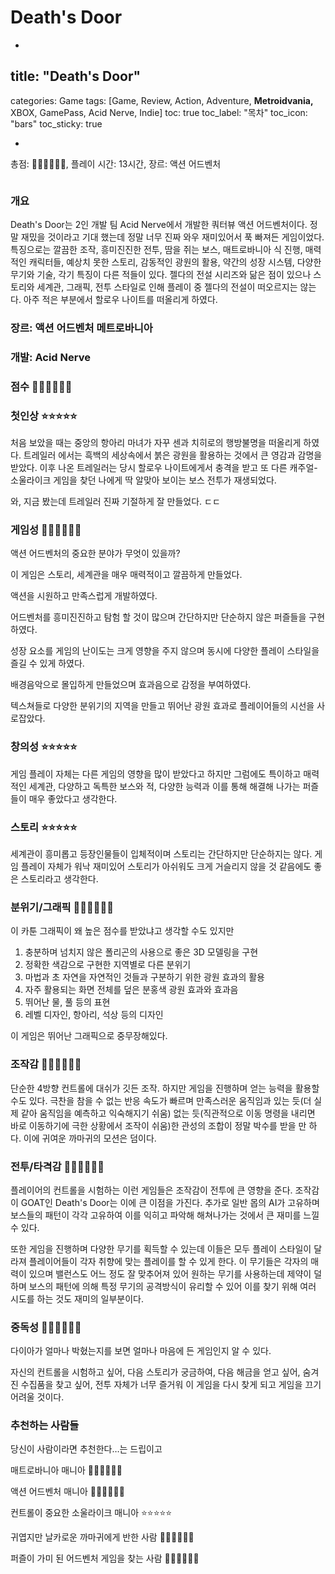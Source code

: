 # Death's Door

-

## title: "Death's Door"
categories: Game
tags: [Game, Review, Action, Adventure, **Metroidvania,** XBOX, GamePass, Acid Nerve, Indie]
toc: true
toc_label: "목차"
toc_icon: "bars"
toc_sticky: true

-

총점: 💎💎💎💎💎💎, 플레이 시간: 13시간, 장르: 액션 어드벤처

![]()

### 개요

Death's Door는 2인 개발 팀 Acid Nerve에서 개발한 쿼터뷰 액션 어드벤처이다. 정말 재밌을 것이라고 기대 했는데 정말 너무 진짜 와우 재미있어서 푹 빠져든 게임이었다. 특징으로는 깔끔한 조작, 흥미진진한 전투, 땀을 쥐는 보스, 매트로바니아 식 진행, 매력적인 캐릭터들, 예상치 못한 스토리, 감동적인 광원의 활용, 약간의 성장 시스템, 다양한 무기와 기술, 각기 특징이 다른 적들이 있다. 젤다의 전설 시리즈와 닮은 점이 있으나 스토리와 세계관, 그래픽, 전투 스타일로 인해 플레이 중 젤다의 전설이 떠오르지는 않는다. 아주 적은 부분에서 할로우 나이트를 떠올리게 하였다.

### 장르: 액션 어드벤처 메트로바니아

### 개발: Acid Nerve

### 점수 💎💎💎💎💎💎

### 첫인상 ⭐⭐⭐⭐⭐

처음 보았을 때는 중앙의 항아리 마녀가 자꾸 센과 치히로의 행방불명을 떠올리게 하였다. 트레일러 에서는 흑백의 세상속에서 붉은 광원을 활용하는 것에서 큰 영감과 감명을 받았다. 이후 나온 트레일러는 당시 할로우 나이트에게서 충격을 받고 또 다른 캐주얼-소울라이크 게임을 찾던 나에게 딱 알맞아 보이는 보스 전투가 재생되었다.

와, 지금 봤는데 트레일러 진짜 기절하게 잘 만들었다. ㄷㄷ

### 게임성 💎💎💎💎💎💎

액션 어드벤처의 중요한 분야가 무엇이 있을까?

이 게임은 스토리, 세계관을 매우 매력적이고 깔끔하게 만들었다.

액션을 시원하고 만족스럽게 개발하였다.

어드벤처를 흥미진진하고 탐험 할 것이 많으며 간단하지만 단순하지 않은 퍼즐들을 구현하였다.

성장 요소를 게임의 난이도는 크게 영향을 주지 않으며 동시에 다양한 플레이 스타일을 즐길 수 있게 하였다.

배경음악으로 몰입하게 만들었으며 효과음으로 감정을 부여하였다.

텍스쳐들로 다양한 분위기의 지역을 만들고 뛰어난 광원 효과로 플레이어들의 시선을 사로잡았다.

### 창의성 ⭐⭐⭐⭐⭐

게임 플레이 자체는 다른 게임의 영향을 많이 받았다고 하지만 그럼에도 특이하고 매력적인 세계관, 다양하고 독특한 보스와 적, 다양한 능력과 이를 통해 해결해 나가는 퍼즐들이 매우 좋았다고 생각한다. 

### 스토리 ⭐⭐⭐⭐⭐

세계관이 흥미롭고 등장인물들이 입체적이며 스토리는 간단하지만 단순하지는 않다. 게임 플레이 자체가 워낙 재미있어 스토리가 아쉬워도 크게 거슬리지 않을 것 같음에도 좋은 스토리라고 생각한다.

### 분위기/그래픽 💎💎💎💎💎💎

이 카툰 그래픽이 왜 높은 점수를 받았냐고 생각할 수도 있지만

1. 충분하며 넘치지 않은 폴리곤의 사용으로 좋은 3D 모델링을 구현
2. 정확한 색감으로 구현한 지역별로 다른 분위기
3. 마법과 초 자연을 자연적인 것들과 구분하기 위한 광원 효과의 활용
4. 자주 활용되는 화면 전체를 덮은 분홍색 광원 효과와 효과음
5. 뛰어난 물, 풀 등의 표현
6. 레벨 디자인, 항아리, 석상 등의 디자인

이 게임은 뛰어난 그래픽으로 중무장해있다.

### 조작감 💎💎💎💎💎💎

단순한 4방향 컨트롤에 대쉬가 깃든 조작. 하지만 게임을 진행하며 얻는 능력을 활용할 수도 있다. 극찬을 참을 수 없는 반응 속도가 빠르며 만족스러운 움직임과 있는 듯(더 실제 같아 움직임을 예측하고 익숙해지기 쉬움) 없는 듯(직관적으로 이동 명령을 내리면 바로 이동하기에 극한 상황에서 조작이 쉬움)한 관성의 조합이 정말 박수를 받을 만 하다. 이에 귀여운 까마귀의 모션은 덤이다. 

### 전투/타격감 💎💎💎💎💎💎

플레이어의 컨트롤을 시험하는 이런 게임들은 조작감이 전투에 큰 영향을 준다. 조작감이 GOAT인 Death's Door는 이에 큰 이점을 가진다. 추가로 일반 몹의 AI가 고유하며 보스들의 패턴이 각각 고유하여 이를 익히고 파악해 해쳐나가는 것에서 큰 재미를 느낄 수 있다.

또한 게임을 진행하며 다양한 무기를 획득할 수 있는데 이들은 모두 플레이 스타일이 달라져 플레이어들이 각자 취향에 맞는 플레이를 할 수 있게 한다. 이 무기들은 각자의 매력이 있으며 밸런스도 어느 정도 잘 맞추어져 있어 원하는 무기를 사용하는데 제약이 덜하며 보스의 패턴에 의해 특정 무기의 공격방식이 유리할 수 있어 이를 찾기 위해 여러 시도를 하는 것도 재미의 일부분이다.

### 중독성 💎💎💎💎💎💎

다이아가 얼마나 박혔는지를 보면 얼마나 마음에 든 게임인지 알 수 있다.

자신의 컨트롤을 시험하고 싶어, 다음 스토리가 궁금하여, 다음 해금을 얻고 싶어, 숨겨진 수집품을 찾고 싶어, 전투 자체가 너무 즐거워 이 게임을 다시 찾게 되고 게임을 끄기 어려울 것이다.

### 추천하는 사람들

당신이 사람이라면 추천한다…는 드립이고

매트로바니아 매니아 💎💎💎💎💎💎

액션 어드벤처 매니아 💎💎💎💎💎💎

컨트롤이 중요한 소울라이크 매니아 ⭐⭐⭐⭐⭐

귀엽지만 날카로운 까마귀에게 반한 사람 💎💎💎💎💎💎

퍼즐이 가미 된 어드벤처 게임을 찾는 사람 💎💎💎💎💎💎